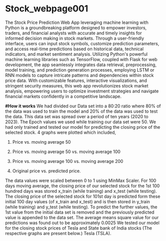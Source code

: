 # Stock_webpage001
The Stock Price Prediction Web App leveraging machine learning with   
Python is a groundbreaking platform designed to empower investors, traders, 
and financial analysts with accurate and timely insights for informed decision
making in stock markets. Through a user-friendly interface, users can input 
stock symbols, customize prediction parameters, and access real-time 
predictions based on historical data, technical indicators, and market sentiment 
analysis. Utilizing Python's powerful machine learning libraries such as 
TensorFlow, coupled with Flask for web development, the app seamlessly 
integrates data retrieval, preprocessing, model training, and prediction 
generation processes, employing LSTM or RNN models to capture intricate 
patterns and dependencies within stock price data. With customizable features, 
interactive visualizations, and stringent security measures, this web app 
revolutionizes stock market analysis, empowering users to optimize investment 
strategies and navigate financial markets confidently in a competitive 
landscape.

**#How it works**
We had divided our Data set into a 80:20 ratio where 80% of the data was used to train the model and 20% of the data was used to test the data. This data set was spread over a period of ten years (2020 to 2023). The Epoch values we used while training our data set were 50. We had only trained and tested our model for predicting the closing price of the selected stock. 4 graphs were plotted which included,
1.	Price vs. moving average 50

2.	Price vs. moving average 50 vs. moving average 100

3.	Price vs. moving average 100 vs. moving average 200

4.	Original price vs. predicted price.

The data values were scaled between 0 to 1 using MinMax Scaler. For 100 days moving average, the closing price of our selected stock for the 1st 100 hundred days was stored x_train (while training) and x_test (while testing). The closing price of the selected stock for 101st day is predicted form these initial 100 day values (of x_train and x_test) and is then stored in y_train (while training) and y_test (while testing).
To predict the further values, the 1st value from the initial data set is removed and the previously predicted value is appended to the data set. The average means square value for our predictions was found out to be approximately 0.0025 We tested our model for the closing stock prices of Tesla and State bank of India stocks (The respective graphs are present below.) Tesla (TSLA).
